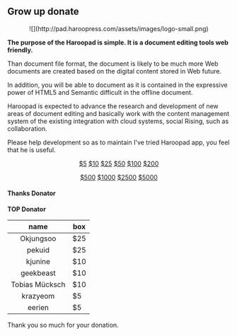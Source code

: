 ## Grow up donate
<center>
![](http://pad.haroopress.com/assets/images/logo-small.png)
</center>

**The purpose of the Haroopad is simple. It is a document editing tools web friendly.**

Than document file format, the document is likely to be much more Web documents are created based on the digital content stored in Web future.

In addition, you will be able to document as it is contained in the expressive power of HTML5 and Semantic difficult in the offline document.

Haroopad is expected to advance the research and development of new areas of document editing and basically work with the content management system of the existing integration with cloud systems, social Rising, such as collaboration.

Please help development so as to maintain I've tried Haroopad app, you feel that he is useful.

<p style="text-align:center;">
<a href="https://www.paypal.com/cgi-bin/webscr?cmd=_s-xclick&hosted_button_id=F7A6CN8KBMF7J" class="btn btn-large btn-primary" target="_blank">$5</a>
<a href="https://www.paypal.com/cgi-bin/webscr?cmd=_s-xclick&hosted_button_id=FFZRJ6QVASMZJ" class="btn btn-large btn-primary" target="_blank">$10</a>
<a href="https://www.paypal.com/cgi-bin/webscr?cmd=_s-xclick&hosted_button_id=FEFMLNAMJQJ86" class="btn btn-large btn-primary" target="_blank">$25</a>
<a href="https://www.paypal.com/cgi-bin/webscr?cmd=_s-xclick&hosted_button_id=4VXMBSMX2CFM6" class="btn btn-large btn-primary" target="_blank">$50</a>
<a href="https://www.paypal.com/cgi-bin/webscr?cmd=_s-xclick&hosted_button_id=88WE6QJEYGLW2" class="btn btn-large btn-primary" target="_blank">$100</a>
<a href="https://www.paypal.com/cgi-bin/webscr?cmd=_s-xclick&hosted_button_id=Y6K5XFSNLTQRE" class="btn btn-large btn-primary" target="_blank">$200</a>
</p>
<p style="text-align:center;">
<a href="https://www.paypal.com/cgi-bin/webscr?cmd=_s-xclick&hosted_button_id=3SHSPHGUGYWH4" class="btn btn-large btn-primary" target="_blank">$500</a>
<a href="https://www.paypal.com/cgi-bin/webscr?cmd=_s-xclick&hosted_button_id=7BBSAZE6F76XJ" class="btn btn-large btn-primary" target="_blank">$1000</a>
<a href="https://www.paypal.com/cgi-bin/webscr?cmd=_s-xclick&hosted_button_id=KTCKCD55RXB58" class="btn btn-large btn-primary" target="_blank">$2500</a>
<a href="https://www.paypal.com/cgi-bin/webscr?cmd=_s-xclick&hosted_button_id=XL3TJK5DSAA9S" class="btn btn-large btn-primary" target="_blank">$5000</a>
</p>


#### Thanks Donator

**TOP Donator**

| name              | box  |
|:-----------------:|------|
| Okjungsoo         | $25  |
| pekuid            | $25  |
| kjunine           | $10  |
| geekbeast         | $10  |
| Tobias Mücksch    | $10  |
| krazyeom          | $5   |
| eerien            | $5   |

Thank you so much for your donation.